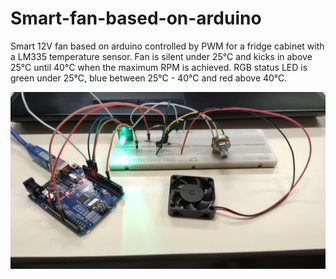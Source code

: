 # Smart-fan-based-on-arduino

Smart 12V fan based on arduino controlled by PWM for a fridge cabinet with a LM335 temperature sensor.
Fan is silent under 25°C and kicks in above 25°C until 40°C when the maximum RPM is achieved.
RGB status LED is green under 25°C, blue between 25°C - 40°C and red above 40°C.

![alt text](https://github.com/DriesDebouver/Smart-fan-based-on-arduino/blob/master/Arduino%20breadboard.jpg)
